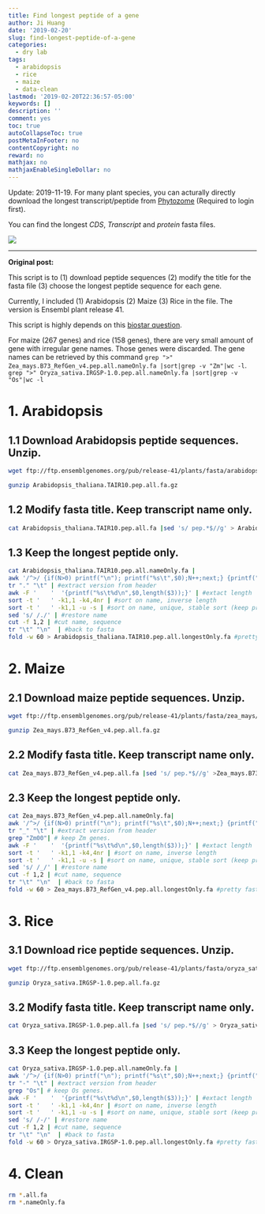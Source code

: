 ```yaml
---
title: Find longest peptide of a gene
author: Ji Huang
date: '2019-02-20'
slug: find-longest-peptide-of-a-gene
categories:
  - dry lab
tags:
  - arabidopsis
  - rice
  - maize
  - data-clean
lastmod: '2019-02-20T22:36:57-05:00'
keywords: []
description: ''
comment: yes
toc: true
autoCollapseToc: true
postMetaInFooter: no
contentCopyright: no
reward: no
mathjax: no
mathjaxEnableSingleDollar: no
---
```



Update: 2019-11-19. For many plant species, you can acturally directly download the longest transcript/peptide from [Phytozome](https://genome.jgi.doe.gov/portal/pages/dynamicOrganismDownload.jsf?organism=Phytozome) (Required to login first). 

You can find the longest *CDS*, *Transcript* and *protein* fasta files.

![](https://i.imgur.com/y2yUbdV.png)

-----

**Original post:**

This script is to (1) download peptide sequences (2) modify the title for the fasta file  (3) choose the longest peptide sequence for each gene.

Currently, I included (1) Arabidopsis (2) Maize (3) Rice in the file. The version is Ensembl plant release 41.

This script is highly depends on this [biostar question](https://www.biostars.org/p/107759/).

For maize (267 genes) and rice (158 genes), there are very small amount of gene with irregular gene names. Those genes were discarded. The gene names can be retrieved by this command 
`grep ">" Zea_mays.B73_RefGen_v4.pep.all.nameOnly.fa |sort|grep -v "Zm"|wc -l`. `grep ">" Oryza_sativa.IRGSP-1.0.pep.all.nameOnly.fa |sort|grep -v "Os"|wc -l`

# 1. Arabidopsis

## 1.1 Download Arabidopsis peptide sequences. Unzip.

```bash
wget ftp://ftp.ensemblgenomes.org/pub/release-41/plants/fasta/arabidopsis_thaliana/pep/Arabidopsis_thaliana.TAIR10.pep.all.fa.gz

gunzip Arabidopsis_thaliana.TAIR10.pep.all.fa.gz
```

## 1.2 Modify fasta title. Keep transcript name only.

```bash
cat Arabidopsis_thaliana.TAIR10.pep.all.fa |sed 's/ pep.*$//g' > Arabidopsis_thaliana.TAIR10.pep.all.nameOnly.fa
```

## 1.3 Keep the longest peptide only.

```bash
cat Arabidopsis_thaliana.TAIR10.pep.all.nameOnly.fa |
awk '/^>/ {if(N>0) printf("\n"); printf("%s\t",$0);N++;next;} {printf("%s",$0);} END {if(N>0) printf("\n");}' | #linearize fasta
tr "." "\t" | #extract version from header
awk -F '	'  '{printf("%s\t%d\n",$0,length($3));}' | #extact length
sort -t '	' -k1,1 -k4,4nr | #sort on name, inverse length
sort -t '	' -k1,1 -u -s | #sort on name, unique, stable sort (keep previous order)
sed 's/	/./' | #restore name
cut -f 1,2 | #cut name, sequence
tr "\t" "\n"  | #back to fasta
fold -w 60 > Arabidopsis_thaliana.TAIR10.pep.all.longestOnly.fa #pretty fasta
```

# 2. Maize

## 2.1 Download maize peptide sequences. Unzip.

```bash
wget ftp://ftp.ensemblgenomes.org/pub/release-41/plants/fasta/zea_mays/pep/Zea_mays.B73_RefGen_v4.pep.all.fa.gz

gunzip Zea_mays.B73_RefGen_v4.pep.all.fa.gz
```

## 2.2 Modify fasta title. Keep transcript name only.

```bash
cat Zea_mays.B73_RefGen_v4.pep.all.fa |sed 's/ pep.*$//g' >Zea_mays.B73_RefGen_v4.pep.all.nameOnly.fa
```

## 2.3 Keep the longest peptide only.

```bash
cat Zea_mays.B73_RefGen_v4.pep.all.nameOnly.fa|
awk '/^>/ {if(N>0) printf("\n"); printf("%s\t",$0);N++;next;} {printf("%s",$0);} END {if(N>0) printf("\n");}' | #linearize fasta
tr "_" "\t" | #extract version from header
grep "Zm00"| # keep Zm genes.
awk -F '	'  '{printf("%s\t%d\n",$0,length($3));}' | #extact length
sort -t '	' -k1,1 -k4,4nr | #sort on name, inverse length
sort -t '	' -k1,1 -u -s | #sort on name, unique, stable sort (keep previous order)
sed 's/	/_/' | #restore name
cut -f 1,2 | #cut name, sequence
tr "\t" "\n"  | #back to fasta
fold -w 60 > Zea_mays.B73_RefGen_v4.pep.all.longestOnly.fa #pretty fasta
```

# 3. Rice

## 3.1 Download rice peptide sequences. Unzip.

```bash
wget ftp://ftp.ensemblgenomes.org/pub/release-41/plants/fasta/oryza_sativa/pep/Oryza_sativa.IRGSP-1.0.pep.all.fa.gz

gunzip Oryza_sativa.IRGSP-1.0.pep.all.fa.gz
```

## 3.2 Modify fasta title. Keep transcript name only.

```bash
cat Oryza_sativa.IRGSP-1.0.pep.all.fa |sed 's/ pep.*$//g' > Oryza_sativa.IRGSP-1.0.pep.all.nameOnly.fa
```

## 3.3 Keep the longest peptide only.

```bash
cat Oryza_sativa.IRGSP-1.0.pep.all.nameOnly.fa |
awk '/^>/ {if(N>0) printf("\n"); printf("%s\t",$0);N++;next;} {printf("%s",$0);} END {if(N>0) printf("\n");}' | #linearize fasta
tr "-" "\t" | #extract version from header
grep "Os"| # keep Os genes.
awk -F '	'  '{printf("%s\t%d\n",$0,length($3));}' | #extact length
sort -t '	' -k1,1 -k4,4nr | #sort on name, inverse length
sort -t '	' -k1,1 -u -s | #sort on name, unique, stable sort (keep previous order)
sed 's/	/-/' | #restore name
cut -f 1,2 | #cut name, sequence
tr "\t" "\n"  | #back to fasta
fold -w 60 > Oryza_sativa.IRGSP-1.0.pep.all.longestOnly.fa #pretty fasta
```

# 4. Clean

```bash
rm *.all.fa
rm *.nameOnly.fa
```
